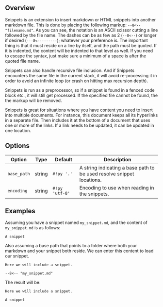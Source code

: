 ## Overview

Snippets is an extension to insert markdown or HTML snippets into another markdown file. This is done by placing the following markup: `--8<-- "filename.md"`.  As you can see, the notation is an ASCII scissor cutting a line followed by the file name.  The dashes can be as few as 2 (`--8<--`) or longer if desired (`---8<---------`); whatever your preference is.  The important thing is that it must reside on a line by itself, and the path must be quoted.  If it is indented, the content will be indented to that level as well.  If you need to escape the syntax, just make sure a minimum of a space is after the quoted file name.

Snippets can also handle recursive file inclusion.  And if Snippets encounters the same file in the current stack, it will avoid re-processing it in order to avoid an infinite loop (or crash on hitting max recursion depth).

Snippets is run as a preprocessor, so if a snippet is found in a fenced code block etc., it will still get processed.  If the specified file cannot be found, the the markup will be removed.

Snippets is great for situations where you have content you need to insert into multiple documents.  For instance, this document keeps all its hyperlinks in a separate file.  Then includes it at the bottom of a document that uses one or more of the links. If a link needs to be updated, it can be updated in one location.

## Options

Option      | Type   | Default        | Description
----------- | ------ | -------------- |------------
`base_path` | string | `#!py '.'`     | A string indicating a base path to be used resolve snippet locations.
`encoding`  | string | `#!py 'utf-8'` | Encoding to use when reading in the snippets.

## Examples

Assuming you have a snippet named `my_snippet.md`, and the content of `my_snippet.md` is as follows:

```
A snippet
```

Also assuming a base path that points to a folder where both your markdown and your snippet both reside. We can enter this content to load our snippet.

```
Here we will include a snippet.

--8<-- "my_snippet.md" 

```

The result will be:

```
Here we will include a snippet.

A snippet

```
